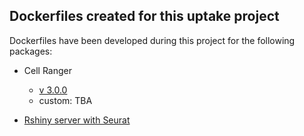 ## Dockerfiles created for this uptake project
  
Dockerfiles have been developed during this project for the following packages:

- Cell Ranger
	- [v 3.0.0](https://github.com/PawseySC/tki-tl/blob/master/cellranger/3.0.0/Dockerfile)
	- custom: TBA

- [Rshiny server with Seurat](https://github.com/marcodelapierre/md-dockerfiles/blob/master/pipelines/uwa-dt/shiny_seurat/Dockerfile)
